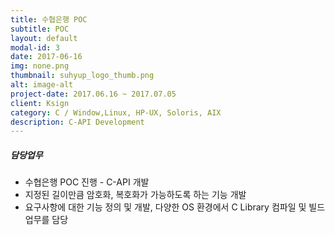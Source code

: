 ```yaml
---
title: 수협은행 POC 
subtitle: POC
layout: default
modal-id: 3
date: 2017-06-16
img: none.png
thumbnail: suhyup_logo_thumb.png 
alt: image-alt
project-date: 2017.06.16 ~ 2017.07.05
client: Ksign
category: C / Window,Linux, HP-UX, Soloris, AIX
description: C-API Development
---
```

##### 담당업무
* 수협은행 POC 진행 -  C-API 개발 
* 지정된 길이만큼 암호화, 복호화가 가능하도록 하는 기능 개발
* 요구사항에 대한 기능 정의 및 개발, 다양한 OS 환경에서 C Library 컴파일 및 빌드 업무를 담당

